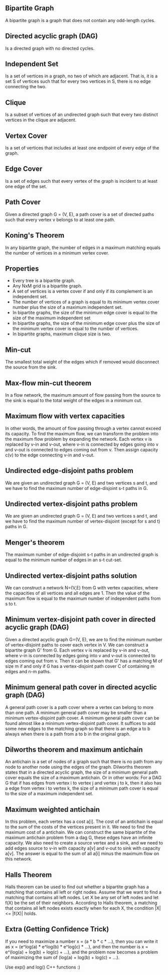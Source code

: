 ## Bipartite Graph
A bipartite graph is a graph that does not contain any odd-length cycles.
## Directed acyclic graph (DAG)
Is a directed graph with no directed cycles.
## Independent Set
Is a set of vertices in a graph, no two of which are adjacent. That is, it is a set S of vertices such that for every two vertices in S, there is no edge connecting the two.
## Clique
Is a subset of vertices of an undirected graph such that every two distinct vertices in the clique are adjacent.
## Vertex Cover
Is a set of vertices that includes at least one endpoint of every edge of the graph.
## Edge Cover
Is a set of edges such that every vertex of the graph is incident to at least one edge of the set.
## Path Cover
Given a directed graph G = (V, E), a path cover is a set of directed paths such that every vertex v belongs to at least one path.
## Koning's Theorem
In any bipartite graph, the number of edges in a maximum matching equals the number of vertices in a minimum vertex cover.
## Properties
- Every tree is a bipartite graph.
- Any NxM grid is a bipartite graph.
- A set of vertices is a vertex cover if and only if its complement is an independent set.
- The number of vertices of a graph is equal to its minimum vertex cover number plus the size of a maximum independent set.
- In bipartite graphs, the size of the minimum edge cover is equal to the size of the maximum independent set
- In bipartite graphs, the size of the minimum edge cover plus the size of the minimum vertex cover is equal to the number of vertices.
- In bipartite graphs, maximum clique size is two.
## Min-cut
The smallest total weight of the edges which if removed would disconnect the source from the sink.
## Max-flow min-cut theorem
In a flow network, the maximum amount of flow passing from the source to the sink is equal to the total weight of the edges in a minimum cut.
## Maximum flow with vertex capacities
In other words, the amount of flow passing through a vertex cannot exceed its capacity. To find the maximum flow, we can transform the problem into the maximum flow problem by expanding the network. Each vertex v is replaced by v-in and v-out, where v-in is connected by edges going into v and v-out is connected to edges coming out from v. Then assign capacity c(v) to the edge connecting v-in and v-out.
## Undirected edge-disjoint paths problem
We are given an undirected graph G = (V, E) and two vertices s and t, and we have to find the maximum number of edge-disjoint s-t paths in G.
## Undirected vertex-disjoint paths problem
We are given an undirected graph G = (V, E) and two vertices s and t, and we have to find the maximum number of vertex-disjoint (except for s and t) paths in G.
## Menger's theorem
The maximum number of edge-disjoint s-t paths in an undirected graph is equal to the minimum number of edges in an s-t cut-set.
## Undirected vertex-disjoint paths solution
We can construct a network N=(V,E) from G with vertex capacities, where the capacities of all vertices and all edges are 1. Then the value of the maximum flow is equal to the maximum number of independent paths from s to t.
## Minimum vertex-disjoint path cover in directed acyclic graph (DAG)
Given a directed acyclic graph G=(V, E), we are to find the minimum number of vertex-disjoint paths to cover each vertex in V. We can construct a bipartite graph G' from G. Each vertex v is replaced by v-in and v-out, where v-in is connected by edges going into v and v-out is connected to edges coming out from v. Then it can be shown that G' has a matching M of size m if and only if G has a vertex-disjoint path cover C of containing m edges and n-m paths.
## Minimum general path cover in directed acyclic graph (DAG)
A general path cover is a path cover where a vertex can belong to more than one path. A minimum general path cover may be smaller than a minimum vertex-disjoint path cover. A minimum general path cover can be found almost like a minimum vertex-disjoint path cover. It suffices to add some new edges to the matching graph so that there is an edge a to b always when there is a path from a to b in the original graph.
## Dilworths theorem and maximum antichain
An antichain is a set of nodes of a graph such that there is no path from any node to another node using the edges of the graph. Dilworths theorem states that in a directed acyclic graph, the size of a minimum general path cover equals the size of a maximum antichain.
Or in other words: For a DAG G that if has edges from vertex i to vertex j and vertex j to k, then it also has a edge from vertex i to vertex k, the size of a minimum path cover is equal to the size of a maximum independent set.
## Maximum weighted antichain
In this problem, each vertex has a cost a[i]. The cost of an antichain is equal to the sum of the costs of the vertices present in it. We need to find the maximum cost of a antichain. We can construct the same bipartite of the maximum antichain problem from a dag G, these edges have an infinite capacity. We also need to create a source vertex and a sink, and we need to add edges source to v-in with capacity a[v] and v-out to sink with capacity a[v]. The answer is equal to the sum of all a[i] minus the maximum flow on this network.
## Halls Theorem
Halls theorem can be used to find out whether a bipartite graph has a matching that contains all left or right nodes. Assume that we want to find a matching that contains all left nodes. Let X be any set of left nodes and let f(X) be the set of their neighbors. According to Halls theorem, a matching that contains all left nodes exists exactly when for
each X, the condition |X| <= |f(X)| holds.
## Extra (Getting Confidence Trick)
<p>If you need to maximize a number x = (a * b * c * ...), then you can write it as x = (e^log(a) * e^log(b) * e^log(c) * ...), and then the number is x = e^(log(a) + log(b) + log(c) + ...), and the problem now becomes a problem of maximizing the sum of (log(a) + log(b) + log(c) + ...).<p/>
Use exp() and log() C++ functions :)
